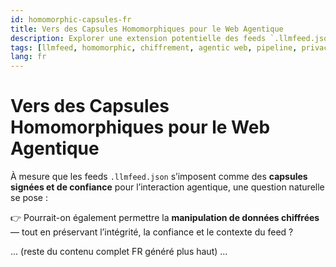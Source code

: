 ```yaml
---
id: homomorphic-capsules-fr
title: Vers des Capsules Homomorphiques pour le Web Agentique
description: Explorer une extension potentielle des feeds `.llmfeed.json` pour permettre des pipelines vérifiables et préservant la vie privée — une vision alignée avec les avancées de la recherche en chiffrement homomorphe.
tags: [llmfeed, homomorphic, chiffrement, agentic web, pipeline, privacy, trust]
lang: fr
---
```


# Vers des Capsules Homomorphiques pour le Web Agentique

À mesure que les feeds `.llmfeed.json` s’imposent comme des **capsules signées et de confiance** pour l’interaction agentique, une question naturelle se pose :

👉 Pourrait-on également permettre la **manipulation de données chiffrées** — tout en préservant l’intégrité, la confiance et le contexte du feed ?

... (reste du contenu complet FR généré plus haut) ...